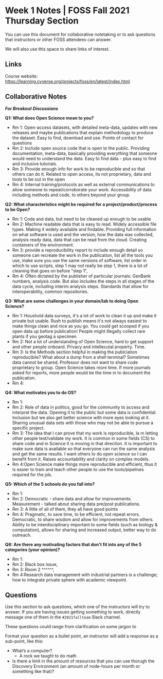 # Week 1 Notes | FOSS Fall 2021 Thursday Section

You can use this document for collaborative notetaking or to ask questions that instructors or other FOSS attendees can answer. 

We will also use this space to share links of interest.

## Links

Course website: https://learning.cyverse.org/projects/foss/en/latest/index.html

## Collaborative Notes

***For Breakout Discussions***

**Q1: What does Open Science mean to you?**
- Rm 1: Open-access datasets, with detailed meta-data, updates with new releases and maybe publications that explain methodology to produce the dataset. Easy to find, download and use. Points of contact for questions
- Rm 2: Include open source code that is open to the public. Providing documentation, meta-data, basically providing everything that someone would need to understand the data. Easy to find data - plus easy to find and inclusive tutorials. 
- Rm 3: Provide enough info for work to be reproducible and so that others can do it. Related to open access, its not proprietary, data and tools to be out in the open
- Rm 4: Internal training/protocols as well as external communications to allow someone to repeat/corroborate your work. Accessibility of data including methods and code, to others beyond your group.

**Q2: What characteristics might be required for a project/product/process to be Open?**
- Rm 1: Code and data, but need to be cleaned up enough to be usable
- Rm 2: Machine readable data that is easy to read.  Widely accessible file types.  Making it widely available and findable. Providing full information on what software is used and the version, how the data was collected, analysis ready data, data that can be read from the cloud.  Creating containers of the environment. 
- Rm 3: provide a reproducibility report to include enough detail so someone can recreate the work in the publication, list all the tools you use, make sure you use the same versions of software, list order in which to use scripts, step 1 may not really be step 1, there is a lot of cleaning that goes on before "step 1", 
- Rm 4: Often dictated by the publisher of particular journals: GenBank numbers, analysis code. But also includes the steps in all stages of the data cycle, including interim analysis steps. Standards that allow for interoperability, common repositories.

**Q3: What are some challenges in your domain/lab to doing Open Science?**
- Rm 1: Houshold data surveys, it's a lot of work to clean it up and make it private but usable. Rush to publish means it's not always easiest to make things clean and nice as you go. You could get scooped if you open data up before publication! People might illegally collect rare plants if you geotag a specimen
- Rm 2: Not a lot of understanding of Open Science, hard to get support and other people onboard. Privacy and intellecutal property.  Time. 
- Rm 3: Is the Methods section helpful in making the publciation reproducibile? What about a dump from a shell terminal? Sometimes data cannot be shared. Professor does not want to share code proprietary to group. Open Science takes more time. If more journals asked for reports, more people would be the time in to document the publication. 
- Rm 4:

**Q4: What motivates you to do OS?**
- Rm 1:
- Rm 2: Role of data in politics, good for the community to access and interpret the data. Opening it to the public but some data is confidential. Inclusion but we also get better science with more eyes looking at it. Sharing unusual data sets with those who may not be able to pursue a specific project.  
- Rm 3: The idea that I can prove that my work is reproducible, Ia m letting other people test/validate my work. It is common in some fields (CS) to share code and in Science it is moving in that direction. It is important to make sure data is available so that everyone can run the same analysis and get the same results. I want others to do open science so I can benefit from it. Raises accountability and clarity on complex models.
- Rm 4:Open Science make things more reproducible and efficient, thus it is easier to train and teach other people to use the tools/pipelines required for the job.

**Q5: Which of the 5 schools do you fall into?**
- Rm 1:
- Rm 2: Democratic - share data and allow for improvements. Measurement - talked about sharing data pre/post publications.  
- Rm 3: A little of all of them, they all have good points
- Rm 4: Pragmatic, to save time, to be efficient, not repeat errors. Democratic, to share wisdom and allow for improvements from others. Ability to be interdisciplinary important to some fields (such as biology & computation), allows for sharing and increased output, better way to do outreach.

**Q6: Are there any motivating factors that don't fit into any of the 5 categories (your opinion)?**
- Rm 1:
- Rm 2: Black box issue, 
- Rm 3: Room 2 ^^^^^^, 
- Rm 4:Research data management with industrial partners is a challenge; how to integrate private sphere with academic viewpoint.

## Questions

Use this section to ask questions, which one of the instructors will try to answer. If you are having issues getting something to work, directly message one of them in the `#2021fallteam` Slack channel. 

These questions could range from clarification on some jargon to 

Format your question as a bullet point, an instructor will add a response as a sub-point, like this:

- What’s a computer?
    - A rock we taught to do math
- Is there a limit in the amount of resources that you can use thorugh the Discovery Environment (an amount of node-hours per month or something like that)?
